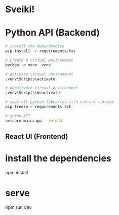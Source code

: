 # Sveiki!

# Python API (Backend)

```bash
# install the dependencies
pip install -r requirements.txt
```

```bash
# Create a virtual environment
python -m venv .venv
```

```bash
# activate virtual environment
.venv\Scripts\activate
```

```bash
# deactivate virtual environment
.venv\Scripts\deactivate
```

```bash
# save all python libraries with current version
pip freeze > requirements.txt
```

```bash
# serve API
uvicorn main:app --reload
```

## React UI (Frontend)

# install the dependencies
npm install

# serve
npm run dev
